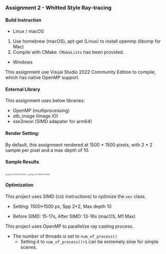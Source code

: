 ### Assignment 2 - Whitted Style Ray-tracing

#### Build Instruction

* Linux / macOS

1. Use homebrew (macOS), apt-get (Linux)  to install openmp (libomp for Mac)
2. Compile with CMake. `CMakeLists` has been provided.

* Windows

This assignment use Visual Studio 2022 Community Edition to compile, which has native OpenMP support.



#### External Library

This assignment uses below libraries:

* OpenMP (multiprocessing)
* stb_image (Image IO)
* sse2neon (SIMD adapater for arm64)



#### Render Setting:

By default, this assignment rendered at 1500 * 1500 pixels, with 2 * 2 sample per pixel and a max depth of 10.



#### Sample Results

<img src="/Users/naoyuki/Library/Application%20Support/typora-user-images/image-20230504212310253.png" alt="image-20230504212310253" style="zoom:33%;" />

<img src="https://s2.loli.net/2023/05/05/pGgABLS2Qml7hao.png" alt="image-20230504212330808" style="zoom: 33%;" />

#### Optimization

This project uses SIMD (`SSE` instructions) to optimize the `vec` class.

* Setting: 1500*1500 px, Spp 2\*2, Max depth 10

* Before SIMD: 15-17s, After SIMD: 13-16s (macOS, M1 Max)

This project uses OpenMP to parallelize ray casting process.

* The number of threads is set to `num_of_process()`
  * Setting it to  `num_of_process()+1` can be extremely slow for simple scenes.

